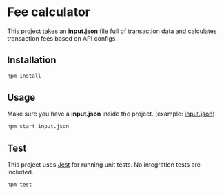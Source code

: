 # Fee calculator

This project takes an **input.json** file full of transaction data and calculates transaction fees based on API configs.

## Installation

```bash
npm install
```

## Usage
Make sure you have a **input.json** inside the project. (example: [input.json](https://jsonblob.com/26475481-b0da-11eb-b1f1-c9c9fe727866))
```bash
npm start input.json
```

## Test
This project uses [Jest](https://jestjs.io/) for running unit tests. No integration tests are included.
```bash
npm test
```
